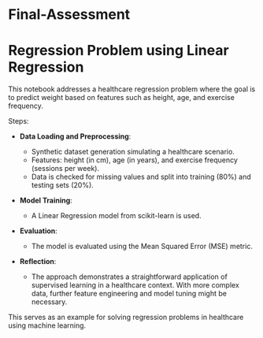 # Final-Assessment
Regression Problem using Linear Regression
============================================

This notebook addresses a healthcare regression problem where the goal is to predict weight based on features such as height, age, and exercise frequency.

Steps:
- **Data Loading and Preprocessing**: 
  - Synthetic dataset generation simulating a healthcare scenario.
  - Features: height (in cm), age (in years), and exercise frequency (sessions per week).
  - Data is checked for missing values and split into training (80%) and testing sets (20%).

- **Model Training**:
  - A Linear Regression model from scikit-learn is used.

- **Evaluation**:
  - The model is evaluated using the Mean Squared Error (MSE) metric.

- **Reflection**:
  - The approach demonstrates a straightforward application of supervised learning in a healthcare context. With more complex data, further feature engineering and model tuning might be necessary.

This serves as an example for solving regression problems in healthcare using machine learning.
